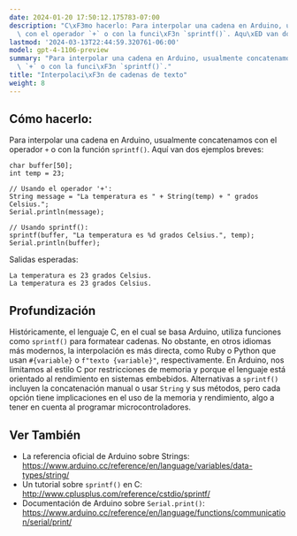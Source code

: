 ```yaml
---
date: 2024-01-20 17:50:12.175783-07:00
description: "C\xF3mo hacerlo: Para interpolar una cadena en Arduino, usualmente concatenamos\
  \ con el operador `+` o con la funci\xF3n `sprintf()`. Aqu\xED van dos ejemplos\u2026"
lastmod: '2024-03-13T22:44:59.320761-06:00'
model: gpt-4-1106-preview
summary: "Para interpolar una cadena en Arduino, usualmente concatenamos con el operador\
  \ `+` o con la funci\xF3n `sprintf()`."
title: "Interpolaci\xF3n de cadenas de texto"
weight: 8
---
```


## Cómo hacerlo:
Para interpolar una cadena en Arduino, usualmente concatenamos con el operador `+` o con la función `sprintf()`. Aquí van dos ejemplos breves:

```Arduino
char buffer[50];
int temp = 23;

// Usando el operador '+':
String message = "La temperatura es " + String(temp) + " grados Celsius.";
Serial.println(message);

// Usando sprintf():
sprintf(buffer, "La temperatura es %d grados Celsius.", temp);
Serial.println(buffer);
```

Salidas esperadas:
```
La temperatura es 23 grados Celsius.
La temperatura es 23 grados Celsius.
```

## Profundización
Históricamente, el lenguaje C, en el cual se basa Arduino, utiliza funciones como `sprintf()` para formatear cadenas. No obstante, en otros idiomas más modernos, la interpolación es más directa, como Ruby o Python que usan `#{variable}` o `f"texto {variable}"`, respectivamente. En Arduino, nos limitamos al estilo C por restricciones de memoria y porque el lenguaje está orientado al rendimiento en sistemas embebidos. Alternativas a `sprintf()` incluyen la concatenación manual o usar `String` y sus métodos, pero cada opción tiene implicaciones en el uso de la memoria y rendimiento, algo a tener en cuenta al programar microcontroladores.

## Ver También
- La referencia oficial de Arduino sobre Strings: https://www.arduino.cc/reference/en/language/variables/data-types/string/
- Un tutorial sobre `sprintf()` en C: http://www.cplusplus.com/reference/cstdio/sprintf/
- Documentación de Arduino sobre `Serial.print()`: https://www.arduino.cc/reference/en/language/functions/communication/serial/print/
